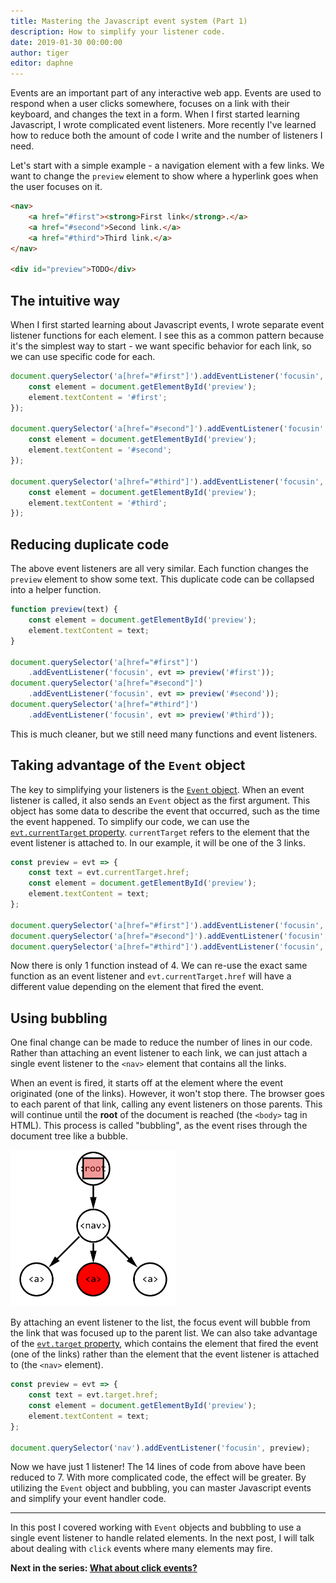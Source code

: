 ```yaml
---
title: Mastering the Javascript event system (Part 1)
description: How to simplify your listener code.
date: 2019-01-30 00:00:00
author: tiger
editor: daphne
---
```


Events are an important part of any interactive web app. Events are used to
respond when a user clicks somewhere, focuses on a link with their keyboard, and
changes the text in a form. When I first started learning Javascript, I wrote
complicated event listeners. More recently I've learned how to reduce both the
amount of code I write and the number of listeners I need.

Let's start with a simple example - a navigation element with a few links. We
want to change the `preview` element to show where a hyperlink goes when the
user focuses on it.

```html
<nav>
    <a href="#first">​<strong>First link</strong>.​</a>
    <a href="#second">Second link.</a>
    <a href="#third">Third link.</a>
</nav>

<div id="preview">TODO</div>
```

## The intuitive way

When I first started learning about Javascript events, I wrote separate event
listener functions for each element. I see this as a common pattern because it's
the simplest way to start - we want specific behavior for each link, so we can
use specific code for each.

```js
document.querySelector('a[href="#first"]').addEventListener('focusin', evt => {
    const element = document.getElementById('preview');
    element.textContent = '#first';
});

document.querySelector('a[href="#second"]').addEventListener('focusin', evt => {
    const element = document.getElementById('preview');
    element.textContent = '#second';
});

document.querySelector('a[href="#third"]').addEventListener('focusin', evt => {
    const element = document.getElementById('preview');
    element.textContent = '#third';
});
```

## Reducing duplicate code

The above event listeners are all very similar. Each function changes the
`preview` element to show some text. This duplicate code can be collapsed into a
helper function.

```js
function preview(text) {
    const element = document.getElementById('preview');
    element.textContent = text;
}

document.querySelector('a[href="#first"]')
    .addEventListener('focusin', evt => preview('#first'));
document.querySelector('a[href="#second"]')
    .addEventListener('focusin', evt => preview('#second'));
document.querySelector('a[href="#third"]')
    .addEventListener('focusin', evt => preview('#third'));
```

This is much cleaner, but we still need many functions and event listeners.

## Taking advantage of the `Event` object

The key to simplifying your listeners is the
[`Event` object](https://developer.mozilla.org/en-US/docs/Web/API/Event). When
an event listener is called, it also sends an `Event` object as the first
argument. This object has some data to describe the event that occurred, such as
the time the event happened. To simplify our code, we can use the
[`evt.currentTarget` property](https://developer.mozilla.org/en-US/docs/Web/API/Event/currentTarget).
`currentTarget` refers to the element that the event listener is attached to. In
our example, it will be one of the 3 links.

```js
const preview = evt => {
    const text = evt.currentTarget.href;
    const element = document.getElementById('preview');
    element.textContent = text;
};

document.querySelector('a[href="#first"]').addEventListener('focusin', preview);
document.querySelector('a[href="#second"]').addEventListener('focusin', preview);
document.querySelector('a[href="#third"]').addEventListener('focusin', preview);
```

Now there is only 1 function instead of 4. We can re-use the exact same function
as an event listener and `evt.currentTarget.href` will have a different value
depending on the element that fired the event.

## Using bubbling

One final change can be made to reduce the number of lines in our code. Rather
than attaching an event listener to each link, we can just attach a single event
listener to the `<nav>` element that contains all the links.

When an event is fired, it starts off at the element where the event originated
(one of the links). However, it won't stop there. The browser goes to each
parent of that link, calling any event listeners on those parents. This will
continue until the **root** of the document is reached (the `<body>` tag in HTML).
This process is called "bubbling", as the event rises through the document tree
like a bubble.

<img src="event_anim.svg" alt="Animation of event bubbling" height="250" width="265">

By attaching an event listener to the list, the focus event will bubble from the
link that was focused up to the parent list. We can also take advantage of the
[`evt.target` property](https://developer.mozilla.org/en-US/docs/Web/API/Event/target),
which contains the element that fired the event (one of the links) rather than
the element that the event listener is attached to (the `<nav>` element).

```js
const preview = evt => {
    const text = evt.target.href;
    const element = document.getElementById('preview');
    element.textContent = text;
};

document.querySelector('nav').addEventListener('focusin', preview);
```

Now we have just 1 listener! The 14 lines of code from above have been reduced
to 7. With more complicated code, the effect will be greater. By utilizing the
`Event` object and bubbling, you can master Javascript events and simplify your
event handler code.

---

In this post I covered working with `Event` objects and bubbling to use a
single event listener to handle related elements. In the next post, I will talk
about dealing with `click` events where many elements may fire.

**Next in the series:
[What about click events?](/posts/javascript-events-part-2/)**
